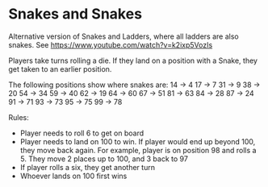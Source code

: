 # Snakes and Snakes
Alternative version of Snakes and Ladders, where all ladders are also snakes. See https://www.youtube.com/watch?v=k2ixp5VozIs

Players take turns rolling a die. If they land on a position with a Snake, they get taken to an earlier position.

The following positions show where snakes are:
14 -> 4
17 -> 7
31 -> 9
38 -> 20
54 -> 34
59 -> 40
62 -> 19
64 -> 60
67 -> 51
81 -> 63
84 -> 28
87 -> 24
91 -> 71
93 -> 73
95 -> 75
99 -> 78

Rules:
- Player needs to roll 6 to get on board
- Player needs to land on 100 to win. If player would end up beyond 100, they move back again. For example, player is on position 98 and rolls a 5. They move 2 places up to 100, and 3 back to 97
- If player rolls a six, they get another turn
- Whoever lands on 100 first wins
